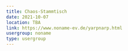 ```yaml
---
title: Chaos-Stammtisch
date: 2021-10-07
location: TBA
link: https://www.noname-ev.de/yarpnarp.html
usergroup: noname
type: usergroup
---
```

